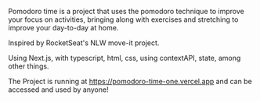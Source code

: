 Pomodoro time is a project that uses the pomodoro technique to improve your focus on activities, bringing along with exercises and stretching to improve your day-to-day at home. 

Inspired by RocketSeat's NLW move-it project.


Using Next.js, with typescript, html, css, using contextAPI, state, among other things.

The Project is running at https://pomodoro-time-one.vercel.app
and can be accessed and used by anyone!
